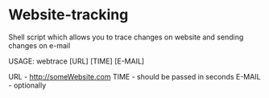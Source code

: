 # Website-tracking
Shell script which allows you to trace changes on website and sending changes on e-mail

USAGE:
webtrace [URL] [TIME] [E-MAIL]

URL    - http://someWebsite.com
TIME   - should be passed in seconds
E-MAIL - optionally
